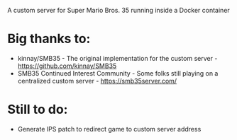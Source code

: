 A custom server for Super Mario Bros. 35 running inside a Docker container

# Big thanks to:
  * kinnay/SMB35 - The original implementation for the custom server - https://github.com/kinnay/SMB35
  * SMB35 Continued Interest Community - Some folks still playing on a centralized custom server - https://smb35server.com/

# Still to do:
  * Generate IPS patch to redirect game to custom server address